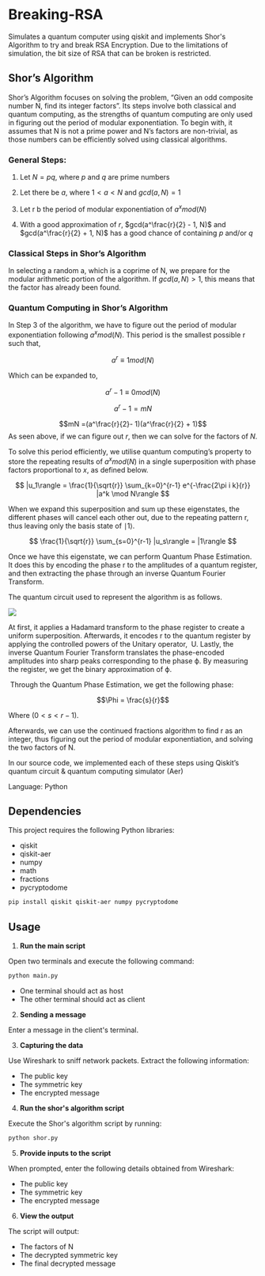 # Breaking-RSA
Simulates a quantum computer using qiskit and implements Shor's Algorithm to try and break RSA Encryption. Due to the limitations of simulation, the bit size of RSA that can be broken is restricted.

## Shor’s Algorithm 

Shor’s Algorithm focuses on solving the problem, “Given an odd composite number N, find its integer factors”. Its steps involve both classical and quantum computing, as the strengths of quantum computing are only used in figuring out the period of modular exponentiation. To begin with, it assumes that N is not a prime power and N’s factors are non-trivial, as those numbers can be efficiently solved using classical algorithms.

### General Steps:

1. Let $N = pq$, where $p$ and $q$ are prime numbers
    
2. Let there be $a$, where $1 < a < N$ and $gcd(a, N) = 1$
    
3. Let r b the period of modular exponentiation of $a^xmod(N)$
    
4. With a good approximation of $r$, $gcd(a^\frac{r}{2} - 1, N)$ and $gcd(a^\frac{r}{2} + 1, N)$ has a good chance of containing $p$ and/or $q$
  

### Classical Steps in Shor’s Algorithm

In selecting a random a, which is a coprime of N, we prepare for the modular arithmetic portion of the algorithm. If $gcd(a, N) >  1$, this means that the factor has already been found. 

  

### Quantum Computing in Shor’s Algorithm

In Step 3 of the algorithm, we have to figure out the period of modular exponentiation following $a^xmod(N)$. This period is the smallest possible r such that, 

$$a^r ≡ 1 mod(N)$$

Which can be expanded to,

$$a^r - 1 ≡ 0 mod(N)$$

$$a^r - 1 = mN$$

$$mN =(a^\frac{r}{2}- 1)(a^\frac{r}{2} + 1)$$
As seen above, if we can figure out $r$, then we can solve for the factors of $N$.
  

To solve this period efficiently, we utilise quantum computing’s property to store the repeating results of $a^xmod(N)$ in a single superposition with phase factors proportional to $x$, as defined below.


$$
|u_1\rangle = \frac{1}{\sqrt{r}} \sum_{k=0}^{r-1} e^{-\frac{2\pi i k}{r}} |a^k \mod N\rangle
$$

  

When we expand this superposition and sum up these eigenstates, the different phases will cancel each other out, due to the repeating pattern r, thus leaving only the basis state of ∣1​⟩.  

$$
\frac{1}{\sqrt{r}} \sum_{s=0}^{r-1} |u_s\rangle = |1\rangle
$$

Once we have this eigenstate, we can perform Quantum Phase Estimation. It does this by encoding the phase r to the amplitudes of a quantum register, and then extracting the phase through an inverse Quantum Fourier Transform.

The quantum circuit used to represent the algorithm is as follows.


![](https://lh7-rt.googleusercontent.com/docsz/AD_4nXdqtc09UrK83RDEws0tXYkLd0T50_Ccm2Gyt37jfi6nPC8nxLsgIrTCP8xTcnICEqNbVwkUOHEP01ePwSTUrjIjTGcqFYXJbpwMo18MxnbmyGRbgjQCIc4CzjfxvlDTMEB_U9qt?key=VKkuDdmB8Hfo3whuTA9K53Q3)


At first, it applies a Hadamard transform to the phase register to create a uniform superposition. Afterwards, it encodes r to the quantum register by applying the controlled powers of the Unitary operator,  U. Lastly, the inverse Quantum Fourier Transform translates the phase-encoded amplitudes into sharp peaks corresponding to the phase ϕ. By measuring the register, we get the binary approximation of ϕ.

 Through the Quantum Phase Estimation, we get the following phase:

$$\Phi = \frac{s}{r}$$

Where $( 0 < s < r - 1 )$.  

Afterwards, we can use the continued fractions algorithm to find r as an integer, thus figuring out the period of modular exponentiation, and solving the two factors of N.

In our source code, we implemented each of these steps using Qiskit’s quantum circuit & quantum computing simulator (Aer)



Language: Python

## Dependencies

This project requires the following Python libraries:

+ qiskit
+ qiskit-aer
+ numpy
+ math
+ fractions
+ pycryptodome

```bash
pip install qiskit qiskit-aer numpy pycryptodome
```

## Usage
1. **Run the main script**

Open two terminals and execute the following command:

```bash
python main.py
```
+ One terminal should act as host 
+ The other terminal should act as client

2. **Sending a message**

Enter a message in the client's terminal.

3. **Capturing the data**

Use Wireshark to sniff network packets. Extract the following information:

+ The public key
+ The symmetric key
+ The encrypted message

4. **Run the shor's algorithm script**

Execute the Shor's algorithm script by running:

```bash
python shor.py
```

5. **Provide inputs to the script**

When prompted, enter the following details obtained from Wireshark:

+ The public key
+ The symmetric key
+ The encrypted message

6. **View the output**

The script will output:

+ The factors of N
+ The decrypted symmetric key
+ The final decrypted message


